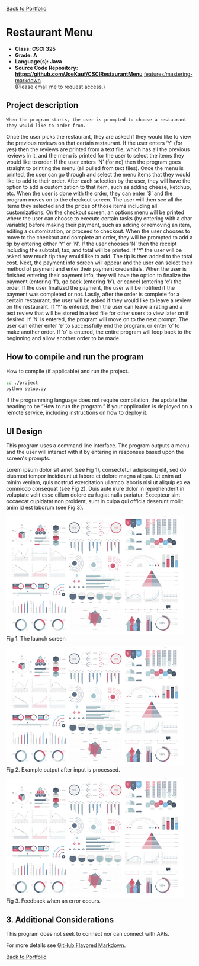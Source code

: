 [Back to Portfolio](./)

Restaurant Menu
===============

-   **Class: CSCI 325** 
-   **Grade: A** 
-   **Language(s): Java** 
-   **Source Code Repository: https://github.com/JoeKauf/CSCIRestaurantMenu** [features/mastering-markdown](https://guides.github.com/features/mastering-markdown/)  
    (Please [email me](mailto:example@csustudent.net?subject=GitHub%20Access) to request access.)

## Project description

    When the program starts, the user is prompted to choose a restaurant they would like to order from. 
Once the user picks the restaurant, they are asked if they would like to view the previous reviews on 
that certain restaurant. If the user enters ‘Y’ (for yes) then the reviews are printed from a text file, 
which has all the previous reviews in it, and the menu is printed for the user to select the items they 
would like to order. If the user enters ‘N’ (for no) then the program goes straight to printing the 
menu (all pulled from text files). 
     Once the menu is printed, the user can go through and select the menu items that they would like to
add to their order. After each selection by the user, they will have the option to add a customization 
to that item, such as adding cheese, ketchup, etc. When the user is done with the order, they can enter
‘$’ and the program moves on to the checkout screen. The user will then see all the items they selected 
and the prices of those items including all customizations. On the checkout screen, an options menu will
be printed where the user can choose to execute certain tasks (by entering with a char variable) before making their payment, such as adding or removing an item, editing a customization, or proceed to checkout.
     When the user chooses to move to the checkout and complete an order, they will be prompted to add a tip by entering either ‘Y’ or ‘N’. If the user chooses ‘N’ then the receipt including the subtotal, tax, and total will be printed. If ‘Y’ the user will be asked how much tip they would like to add. The tip is then added to the total cost. Next, the payment info screen will appear and the user can select their method of payment and enter their payment credentials. When the user is finished entering their payment info, they will have the option to finalize the payment (entering ‘f’), go back (entering ‘b’), or cancel (entering ‘c’) the order. If the user finalized the payment, the user will be notified if the payment was completed or not.
    Lastly, after the order is complete for a certain restaurant, the user will be asked if they would like to leave a review on the restaurant. If ‘Y’ is entered, then the user can leave a rating and a text review that will be stored in a text file for other users to view later on if desired. If ‘N’ is entered, the program will move on to the next prompt. The user can either enter ‘e’ to successfully end the program, or enter ‘o’ to make another order. If ‘o’ is entered, the entire program will loop back to the beginning and allow another order to be made.


## How to compile and run the program

How to compile (if applicable) and run the project.

```bash
cd ./project
python setup.py
```

If the programming language does not require compilation, the update the heading to be “How to run the program.” If your application is deployed on a remote service, including instructions on how to deploy it.

## UI Design

This program uses a command line interface. The program outputs a menu and the user will interact with it by entering in responses based upon the screen's prompts.

Lorem ipsum dolor sit amet (see Fig 1), consectetur adipiscing elit, sed do eiusmod tempor incididunt ut labore et dolore magna aliqua. Ut enim ad minim veniam, quis nostrud exercitation ullamco laboris nisi ut aliquip ex ea commodo consequat (see Fig 2). Duis aute irure dolor in reprehenderit in voluptate velit esse cillum dolore eu fugiat nulla pariatur. Excepteur sint occaecat cupidatat non proident, sunt in culpa qui officia deserunt mollit anim id est laborum (see Fig 3).

![screenshot](images/dummy_thumbnail.jpg)  
Fig 1. The launch screen

![screenshot](images/dummy_thumbnail.jpg)  
Fig 2. Example output after input is processed.

![screenshot](images/dummy_thumbnail.jpg)  
Fig 3. Feedback when an error occurs.

## 3. Additional Considerations

This program does not seek to connect nor can connect with APIs. 

For more details see [GitHub Flavored Markdown](https://guides.github.com/features/mastering-markdown/).

[Back to Portfolio](./)
